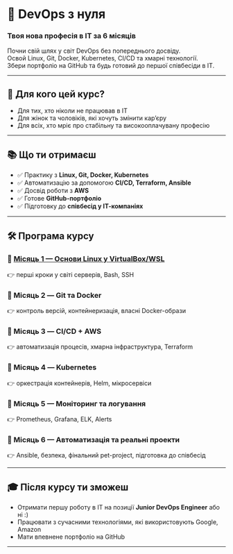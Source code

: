 # 🚀 DevOps з нуля
### Твоя нова професія в ІТ за 6 місяців

Почни свій шлях у світ DevOps без попереднього досвіду.  
Освой Linux, Git, Docker, Kubernetes, CI/CD та хмарні технології.  
Збери портфоліо на GitHub та будь готовий до першої співбесіди в ІТ.

---

## 🎯 Для кого цей курс?
- Для тих, хто ніколи не працював в ІТ  
- Для жінок та чоловіків, які хочуть змінити кар’єру  
- Для всіх, хто мріє про стабільну та високооплачувану професію  

---

## 📚 Що ти отримаєш
- ✅ Практику з **Linux, Git, Docker, Kubernetes**  
- ✅ Автоматизацію за допомогою **CI/CD, Terraform, Ansible**  
- ✅ Досвід роботи з **AWS**  
- ✅ Готове **GitHub-портфоліо**  
- ✅ Підготовку до **співбесід у ІТ-компаніях**  

---

## 🛠️ Програма курсу

### 🔹 [Місяць 1 — Основи Linux у VirtualBox/WSL](https://github.com/oleksdovz/oleks-dov.work/blob/main/devops-course/1-month/readme.md)
👉 перші кроки у світі серверів, Bash, SSH  

### 🔹 Місяць 2 — Git та Docker  
👉 контроль версій, контейнеризація, власні Docker-образи  

### 🔹 Місяць 3 — CI/CD + AWS  
👉 автоматизація процесів, хмарна інфраструктура, Terraform  

### 🔹 Місяць 4 — Kubernetes  
👉 оркестрація контейнерів, Helm, мікросервіси  

### 🔹 Місяць 5 — Моніторинг та логування  
👉 Prometheus, Grafana, ELK, Alerts  

### 🔹 Місяць 6 — Автоматизація та реальні проекти  
👉 Ansible, безпека, фінальний pet-project, підготовка до співбесід  

---

## 🎓 Після курсу ти зможеш
- Отримати першу роботу в ІТ на позиції **Junior DevOps Engineer** або ні :)
- Працювати з сучасними технологіями, які використовують Google, Amazon  
- Мати впевнене портфоліо на GitHub  

---

